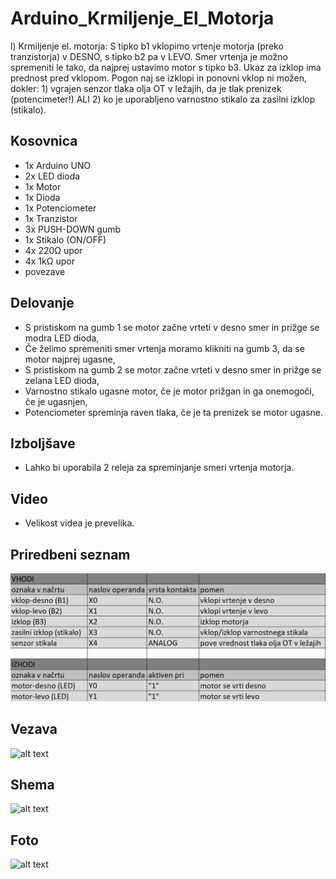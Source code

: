 # Arduino_Krmiljenje_El_Motorja

l) Krmiljenje el. motorja:  S tipko b1 vklopimo vrtenje motorja (preko tranzistorja) v DESNO, s tipko b2 pa v LEVO. Smer vrtenja je možno spremeniti le tako, da najprej ustavimo motor s tipko b3. Ukaz za izklop ima prednost pred vklopom. Pogon naj se izklopi in ponovni vklop ni možen, dokler: 1) vgrajen senzor tlaka olja OT v ležajih, da je tlak prenizek (potencimeter!) ALI 2) ko je uporabljeno varnostno stikalo za zasilni izklop (stikalo).

## Kosovnica

- 1x Arduino UNO
- 2x LED dioda
- 1x Motor
- 1x Dioda
- 1x Potenciometer
- 1x Tranzistor
- 3x PUSH-DOWN gumb
- 1x Stikalo (ON/OFF)
- 4x 220Ω upor
- 4x 1kΩ upor
- povezave

## Delovanje
- S pristiskom na gumb 1 se motor začne vrteti v desno smer in prižge se modra LED dioda,
- Če želimo spremeniti smer vrtenja moramo klikniti na gumb 3, da se motor najprej ugasne,
- S pristiskom na gumb 2 se motor začne vrteti v desno smer in prižge se zelana LED dioda,
- Varnostno stikalo ugasne motor, če je motor prižgan in ga onemogoči, če je ugasnjen,
- Potenciometer spreminja raven tlaka, če je ta prenizek se motor ugasne.

## Izboljšave
- Lahko bi uporabila 2 releja za spreminjanje smeri vrtenja motorja.

## Video
- Velikost videa je prevelika.

## Priredbeni seznam
![alt text](https://github.com/MatijaBregar/Arduino_Krmiljenje_El_Motorja/blob/main/priredbeni%20seznam.png?raw=true)

## Vezava
![alt text](https://github.com/MatijaBregar/Arduino_Krmiljenje_El_Motorja/blob/main/Screenshot%202022-04-20%20at%2011.15.51.png?raw=true)

## Shema
![alt text](https://github.com/MatijaBregar/Arduino_Krmiljenje_El_Motorja/blob/main/Screenshot%202022-05-04%20at%2010.51.24.png?raw=true)

## Foto
![alt text](https://github.com/MatijaBregar/Arduino_Krmiljenje_El_Motorja/blob/main/Screenshot_2022-05-04-11-35-57-353_com.google.android.apps.photos.jpg?raw=true)
